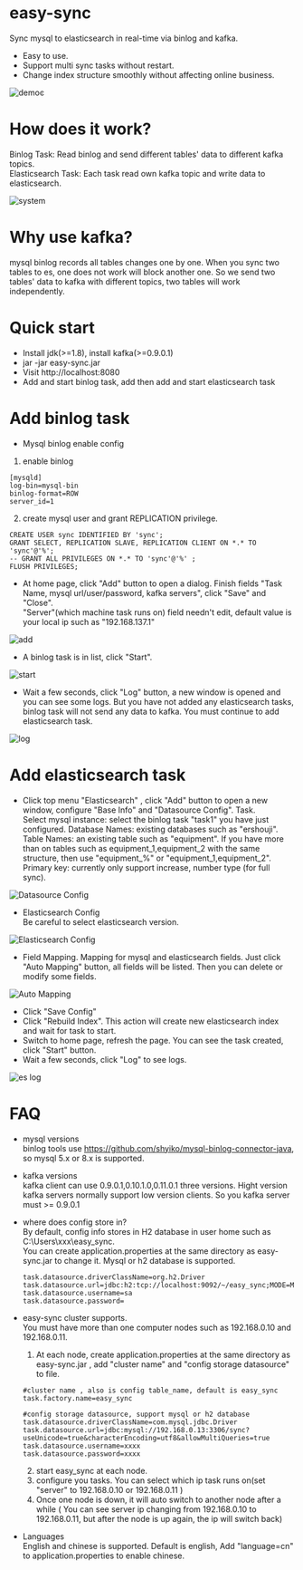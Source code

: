 # easy-sync

Sync mysql to elasticsearch in real-time via binlog and kafka. 
- Easy to use.
- Support multi sync tasks without restart.
- Change index structure smoothly without affecting online business.

![demoͼ](docs/images/main.png)

# How does it work?
Binlog Task: Read binlog and send different tables' data to different kafka topics.  
Elasticsearch Task: Each task read own kafka topic and write data to elasticsearch. 

![system](docs/images/system.png)

# Why use kafka?
mysql binlog records all tables changes one by one. When you sync two tables to es, 
one does not work will block another one. So we send two tables' data to kafka with different topics, 
two tables will work independently.
# Quick start
- Install jdk(>=1.8),  install kafka(>=0.9.0.1)
- jar -jar easy-sync.jar
- Visit http://localhost:8080
- Add and start binlog task, add then add and start elasticsearch task

# Add binlog task
- Mysql binlog enable config  
1. enable binlog

```
[mysqld]
log-bin=mysql-bin
binlog-format=ROW
server_id=1
```

2. create mysql user and grant REPLICATION privilege.

```
CREATE USER sync IDENTIFIED BY 'sync';  
GRANT SELECT, REPLICATION SLAVE, REPLICATION CLIENT ON *.* TO 'sync'@'%';
-- GRANT ALL PRIVILEGES ON *.* TO 'sync'@'%' ;
FLUSH PRIVILEGES;
```

- At home page, click "Add" button to open a dialog. Finish fields "Task Name, mysql url/user/password,
 kafka servers", click "Save" and "Close".  
 "Server"(which machine task runs on) field needn't edit, default value is your local ip such as
 "192.168.137.1"
 
![add](docs/images/binlog-add.png)


- A binlog task is in list, click "Start". 

![start](docs/images/binlog-start.png)

- Wait a few seconds, click "Log" button, a new window is opened and you can see some logs.
  But you have not added any elasticsearch tasks, binlog task will not send any data to kafka.
  You must continue to add elasticsearch task.
  
![log](docs/images/binlog-log.png)

# Add elasticsearch task
- Click top menu "Elasticsearch" , click "Add" button to open a new window, configure "Base Info" and "Datasource Config".
  Task.  
  Select mysql instance: select the binlog task "task1" you have just configured.
  Database Names: existing databases such as "ershouji".
  Table Names: an existing table such as "equipment". If you have more than on tables such as 
  equipment_1,equipment_2 with the same structure, then use "equipment_%" or "equipment_1,equipment_2".
  Primary key: currently only support increase, number type (for full sync).
  
![Datasource Config](docs/images/es-edit1.png)

- Elasticsearch Config  
  Be careful to select elasticsearch version.
  
![Elasticsearch Config](docs/images/es-edit2.png)

- Field Mapping. Mapping for mysql and elasticsearch fields. Just click "Auto Mapping" button, all fields
will be listed. Then you can delete or modify some fields.

![Auto Mapping](docs/images/es-edit3.png)

- Click "Save Config"
- Click "Rebuild Index". This action will create new elasticsearch index and wait for task to start.
- Switch to home page, refresh the page. You can see the task created, click "Start" button.
- Wait a few seconds, click "Log" to see logs.

![es log](docs/images/es-log.png)


# FAQ
- mysql versions  
  binlog tools use https://github.com/shyiko/mysql-binlog-connector-java, so mysql 5.x or 8.x is supported.
- kafka versions  
  kafka client can use 0.9.0.1,0.10.1.0,0.11.0.1 three versions. Hight version kafka servers normally 
  support low version clients. So you kafka server must >= 0.9.0.1
- where does config store in?  
  By default, config info stores in H2 database in user home such as C:\Users\xxx\easy_sync.  
  You can create application.properties at the same directory as easy-sync.jar to change it.
  Mysql or h2 database is supported.
   ```
  task.datasource.driverClassName=org.h2.Driver
  task.datasource.url=jdbc:h2:tcp://localhost:9092/~/easy_sync;MODE=MYSQL
  task.datasource.username=sa
  task.datasource.password=
  ```  
- easy-sync cluster supports.  
  You must have more than one computer nodes such as 192.168.0.10 and 192.168.0.11.
  1.  At each node, create application.properties at the same directory as easy-sync.jar ,
  add "cluster name" and "config storage datasource" to file.
  ```
  #cluster name , also is config table_name, default is easy_sync
  task.factory.name=easy_sync
  
  #config storage datasource, support mysql or h2 database
  task.datasource.driverClassName=com.mysql.jdbc.Driver
  task.datasource.url=jdbc:mysql://192.168.0.13:3306/sync?useUnicode=true&characterEncoding=utf8&allowMultiQueries=true
  task.datasource.username=xxxx
  task.datasource.password=xxxx
  ```
  2. start easy_sync at each node.
  3. configure you tasks. You can select which ip task runs on(set "server" to 192.168.0.10 
  or 192.168.0.11 )
  4. Once one node is down, it will auto switch to another node after a while ( You can see 
  server ip changing from 192.168.0.10 to 192.168.0.11, but after the node is up again, the ip will
  switch back)
  
-  Languages  
  English and chinese is supported. Default is english, 
  Add "language=cn" to application.properties to enable chinese.
  


